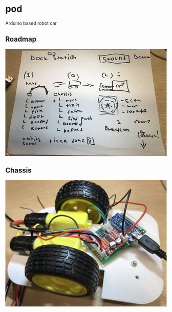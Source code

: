# pod
Arduino based robot car

## Roadmap
![Roadmap](/roadmap.JPG "roadmap")

## Chassis
![Chassis](/arduino/chassis/chassis.JPG "chassis")

